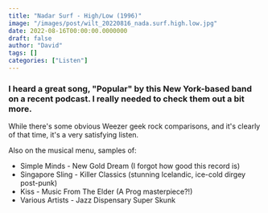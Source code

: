 ```yaml
---
title: "Nadar Surf - High/Low (1996)"
image: "/images/post/wilt_20220816_nada.surf.high.low.jpg"
date: 2022-08-16T00:00:00.0000000
draft: false
author: "David"
tags: []
categories: ["Listen"]
---
```

### I heard a great song, "Popular" by this New York-based band on a recent podcast. I really needed to check them out a bit more.

 While there's some obvious Weezer geek rock comparisons, and it's clearly of that time, it's a very satisfying listen. 

 Also on the musical menu, samples of:

-  Simple Minds - New Gold Dream (I forgot how good this record is)
-  Singapore Sling - Killer Classics (stunning Icelandic, ice-cold dirgey post-punk)
-  Kiss - Music From The Elder (A Prog masterpiece?!)
-  Various Artists - Jazz Dispensary Super Skunk
